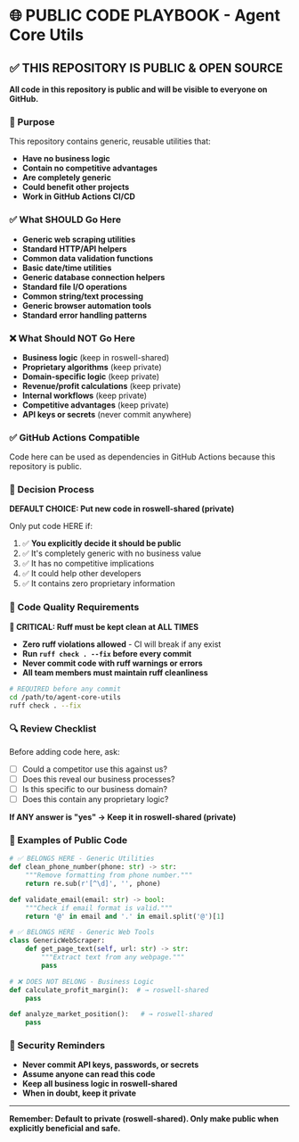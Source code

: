 # 🌐 PUBLIC CODE PLAYBOOK - Agent Core Utils

## ✅ THIS REPOSITORY IS PUBLIC & OPEN SOURCE

**All code in this repository is public and will be visible to everyone on GitHub.**

### 🎯 Purpose
This repository contains generic, reusable utilities that:
- **Have no business logic**
- **Contain no competitive advantages**
- **Are completely generic**
- **Could benefit other projects**
- **Work in GitHub Actions CI/CD**

### ✅ What SHOULD Go Here
- **Generic web scraping utilities**
- **Standard HTTP/API helpers**
- **Common data validation functions**
- **Basic date/time utilities**
- **Generic database connection helpers**
- **Standard file I/O operations**
- **Common string/text processing**
- **Generic browser automation tools**
- **Standard error handling patterns**

### ❌ What Should NOT Go Here
- **Business logic** (keep in roswell-shared)
- **Proprietary algorithms** (keep private)
- **Domain-specific logic** (keep private)
- **Revenue/profit calculations** (keep private)
- **Internal workflows** (keep private)
- **Competitive advantages** (keep private)
- **API keys or secrets** (never commit anywhere)

### ✅ GitHub Actions Compatible
Code here can be used as dependencies in GitHub Actions because this repository is public.

### 🔄 Decision Process
**DEFAULT CHOICE: Put new code in roswell-shared (private)**

Only put code HERE if:
1. ✅ **You explicitly decide it should be public**
2. ✅ It's completely generic with no business value
3. ✅ It has no competitive implications
4. ✅ It could help other developers
5. ✅ It contains zero proprietary information

### 🧹 Code Quality Requirements
**🚨 CRITICAL: Ruff must be kept clean at ALL TIMES**

- **Zero ruff violations allowed** - CI will break if any exist
- **Run `ruff check . --fix` before every commit**
- **Never commit code with ruff warnings or errors**
- **All team members must maintain ruff cleanliness**

```bash
# REQUIRED before any commit
cd /path/to/agent-core-utils
ruff check . --fix
```

### 🔍 Review Checklist
Before adding code here, ask:
- [ ] Could a competitor use this against us?
- [ ] Does this reveal our business processes?
- [ ] Is this specific to our business domain?
- [ ] Does this contain any proprietary logic?

**If ANY answer is "yes" → Keep it in roswell-shared (private)**

### 📝 Examples of Public Code
```python
# ✅ BELONGS HERE - Generic Utilities
def clean_phone_number(phone: str) -> str:
    """Remove formatting from phone number."""
    return re.sub(r'[^\d]', '', phone)

def validate_email(email: str) -> bool:
    """Check if email format is valid."""
    return '@' in email and '.' in email.split('@')[1]

# ✅ BELONGS HERE - Generic Web Tools
class GenericWebScraper:
    def get_page_text(self, url: str) -> str:
        """Extract text from any webpage."""
        pass

# ❌ DOES NOT BELONG - Business Logic
def calculate_profit_margin():  # → roswell-shared
    pass

def analyze_market_position():   # → roswell-shared  
    pass
```

### 🚨 Security Reminders
- **Never commit API keys, passwords, or secrets**
- **Assume anyone can read this code**
- **Keep all business logic in roswell-shared**
- **When in doubt, keep it private**

---
**Remember: Default to private (roswell-shared). Only make public when explicitly beneficial and safe.**
